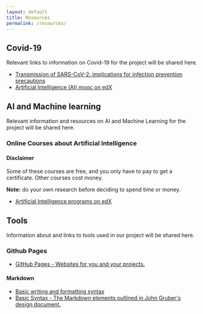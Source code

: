 ```yaml
---
layout: default
title: Resources
permalink: /resources/
---
```

## Covid-19
Relevant links to information on Covid-19 for the project will be shared here.
- [Transmission of SARS-CoV-2: implications for infection prevention precautions](https://www.who.int/news-room/commentaries/detail/transmission-of-sars-cov-2-implications-for-infection-prevention-precautions)
- [Artificial Intelligence (AI) mooc on edX](https://www.edx.org/course/artificial-intelligence-ai)

## AI and Machine learning
Relevant information and resources on AI and Machine Learning for the project will be shared here.


### Online Courses about Artificial Intelligence
#### Disclaimer
Some of these courses are free, and you only have to pay to get a certificate. Other courses cost money.

**Note:** do your own research before deciding to spend time or money.
- [Artificial Intelligence programs on edX](https://www.edx.org/search?q=artificial%20intelligence)

## Tools
Information about and links to tools used in our project will be shared here.
### Github Pages
- [GitHub Pages - Websites for you and your projects.](https://pages.github.com/)

#### Markdown
- [Basic writing and formatting syntax](https://docs.github.com/en/github/writing-on-github/basic-writing-and-formatting-syntax)
- [Basic Syntax - The Markdown elements outlined in John Gruber's design document.](https://www.markdownguide.org/basic-syntax/)
